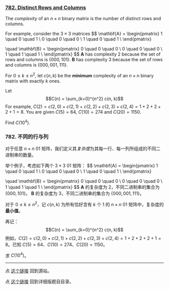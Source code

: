### [782. Distinct Rows and Columns](https://projecteuler.net/problem=782)

The *complexity* of an $n\times n$ binary matrix is the number of distinct rows and columns.

For example, consider the $3\times 3$ matrices
$$
\mathbf{A} = 
\begin{pmatrix}
1 \quad 0 \quad 1 \\
0 \quad 0 \quad 0 \\
1 \quad 0 \quad 1 \\
\end{pmatrix}

\quad 
\mathbf{B} = 
\begin{pmatrix}
0 \quad 0 \quad 0 \\
0 \quad 0 \quad 0 \\
1 \quad 1 \quad 1 \\
\end{pmatrix}
$$
$\mathbf{A}$ has complexity 2 because the set of rows and columns is $\{000,101\}$.
$\mathbf{B}$ has complexity 3 because the set of rows and columns is $\{000,001,111\}$.

For $0 \le k \le n^2$, let $c(n, k)$ be the **minimum** complexity of an $n\times n$ binary matrix with exactly $k$ ones.

Let
$$C(n) = \sum_{k=0}^{n^2} c(n, k)$$
For example, $C(2) = c(2, 0) + c(2, 1) + c(2, 2) + c(2, 3) + c(2, 4) = 1 + 2 + 2 + 2 + 1 = 8$.
You are given $C(5) = 64$, $C(10) = 274$ and $C(20) = 1150$.

Find $C(10^4)$.

### 782. 不同的行与列

对于任意 $n \times n$ 01 矩阵，我们定义其*复杂度*为其每一行、每一列所组成的不同二进制串的数量。

举个例子，考虑如下两个 $3 \times 3$ 01 矩阵：
$$
\mathbf{A} = 
\begin{pmatrix}
1 \quad 0 \quad 1 \\
0 \quad 0 \quad 0 \\
1 \quad 0 \quad 1 \\
\end{pmatrix}

\quad 
\mathbf{B} = 
\begin{pmatrix}
0 \quad 0 \quad 0 \\
0 \quad 0 \quad 0 \\
1 \quad 1 \quad 1 \\
\end{pmatrix}
$$
$\mathbf{A}$ 的复杂度为 2，不同二进制串的集合为 $\{000,101\}$。
$\mathbf{B}$ 的复杂度为 3，不同二进制串的集合为 $\{000,001,111\}$。

对于 $0 \le k \le n^2$，记  $c(n, k)$ 为所有恰好含有 $k$ 个 1 的 $n \times n$ 01 矩阵中，复杂度的**最小值**。

再记：
$$C(n) = \sum_{k=0}^{n^2} c(n, k)$$
例如，$C(2) = c(2, 0) + c(2, 1) + c(2, 2) + c(2, 3) + c(2, 4) = 1 + 2 + 2 + 2 + 1 = 8$。已知 $C(5) = 64$、$C(10) = 274$、$C(20) = 1150$。

求 $C(10^4)$。

---

点 [这个链接](https://fsy-juruo.github.io/pe-chinese-translation/) 回到源站。

点 [这个链接](https://fsy-juruo.github.io/pe-chinese-translation/detailed_content_archives.html) 回到详细版题目目录。